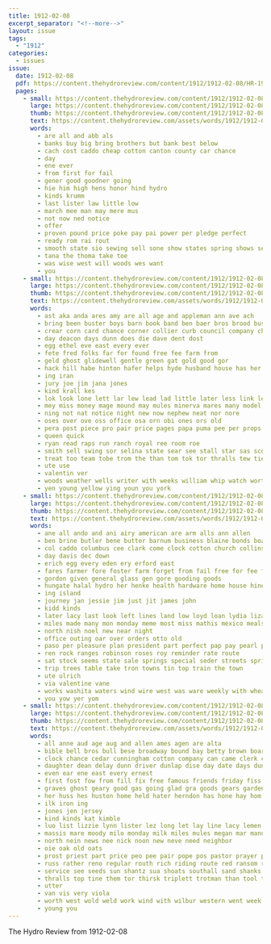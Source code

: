 ```yaml
---
title: 1912-02-08
excerpt_separator: "<!--more-->"
layout: issue
tags:
  - "1912"
categories:
  - issues
issue:
  date: 1912-02-08
  pdf: https://content.thehydroreview.com/content/1912/1912-02-08/HR-1912-02-08.pdf
  pages:
    - small: https://content.thehydroreview.com/content/1912/1912-02-08/small/HR-1912-02-08-01.jpg
      large: https://content.thehydroreview.com/content/1912/1912-02-08/large/HR-1912-02-08-01.jpg
      thumb: https://content.thehydroreview.com/content/1912/1912-02-08/thumbnails/HR-1912-02-08-01.jpg
      text: https://content.thehydroreview.com/assets/words/1912/1912-02-08/HR-1912-02-08-01.txt
      words:
        - are all and abb als
        - banks buy big bring brothers but bank best below
        - cach cost caddo cheap cotton canton county car chance
        - day
        - ene ever
        - from first for fail
        - gener good goodner going
        - hie him high hens honor hind hydro
        - kinds krumm
        - last lister law little low
        - march mee man may mere mus
        - not now ned notice
        - offer
        - proven pound price poke pay pai power per pledge perfect
        - ready rom rai rout
        - smooth state sio sewing sell sone show states spring shows sermon supply saturday shown shall start sees
        - tana the thoma take toe
        - was wise west will woods wes want
        - you
    - small: https://content.thehydroreview.com/content/1912/1912-02-08/small/HR-1912-02-08-02.jpg
      large: https://content.thehydroreview.com/content/1912/1912-02-08/large/HR-1912-02-08-02.jpg
      thumb: https://content.thehydroreview.com/content/1912/1912-02-08/thumbnails/HR-1912-02-08-02.jpg
      text: https://content.thehydroreview.com/assets/words/1912/1912-02-08/HR-1912-02-08-02.txt
      words:
        - ast aka anda ares amy are all age and appleman ann ave ach
        - bring been buster boys barn book band ben baer bros brood business breed bradley barni back bond bus big
        - crear corn card chance corner collier curb council company che cas city coll can croce
        - day deacon days dunn does die dave dent dost
        - egg ethel eve east every ever
        - fete fred folks far for found free fee farm from
        - geld ghost glidewell gentle green gat gold good gor
        - hack hill habe hinton hafer helps hyde husband house has her hed hydro home hatcher
        - ing iran
        - jury joe jim jana jones
        - kind krall kes
        - lok look lone lett lar lew lead lad little later less link lee loan last late leap len left line
        - mey miss money mage mound may mules minerva mares many model martin
        - ning not nat notice night new now nephew neat nor nore
        - oses over ove oss office osa orn obi ones ors old
        - pera post piece pro pair price pages papa puma pee per props por phe
        - queen quick
        - ryan read raps run ranch royal ree room roe
        - smith sell swing sor selina state sear see stall star sas scott seed sale sal strong sais spring session save service study seeds sutton saturday special street seales streets sales send
        - treat too team tobe trom the than tom tok tor thralls tew tie thomas town
        - ute use
        - valentin ver
        - woods weather wells writer with weeks william whip watch worth west wit williams was will want well wood word wade wat warm
        - yen young yellow ying youn you york
    - small: https://content.thehydroreview.com/content/1912/1912-02-08/small/HR-1912-02-08-03.jpg
      large: https://content.thehydroreview.com/content/1912/1912-02-08/large/HR-1912-02-08-03.jpg
      thumb: https://content.thehydroreview.com/content/1912/1912-02-08/thumbnails/HR-1912-02-08-03.jpg
      text: https://content.thehydroreview.com/assets/words/1912/1912-02-08/HR-1912-02-08-03.txt
      words:
        - ane all ando and ani airy american are arm alls ann allen
        - ben brine butler bene butter barnum business blaine bonds board bound book best bis big bar bank bradley borrow bas buster
        - col caddo columbus cee clark come clock cotton church collins cashier can clyde cash came colony coe crier close city choice cream
        - day davis dec down
        - erich egg every eden ery erford east
        - fares farmer fore foster farm forget from fail free for fee fund first fields felton
        - gordon given general glass gen gore gooding goods
        - hungate halal hydro her henke health hardware home house hine how has hou harness horns hung hens hour
        - ing island
        - journey jan jessie jim just jit james john
        - kidd kinds
        - later lacy last look left lines land low loyd loan lydia liza let
        - miles made many mon monday meme most miss mathis mexico meals market
        - north nish noel new near night
        - office outing oar over orders otto old
        - paso per pleasure plan president part perfect pap pay pearl paper pepper pope public
        - ren rock ranges robinson roses roy reminder rate route
        - sat stock seems state sale springs special seder streets spring straub samant sunshine smooth seed service sack solid send see surgeon school summer scott
        - trip trees table take tron towns tin top train the town
        - ute ulrich
        - via valentine vane
        - works washita waters wind wire west was ware weekly with wheat week went well want winter will williams while way
        - you yow yer yom
    - small: https://content.thehydroreview.com/content/1912/1912-02-08/small/HR-1912-02-08-04.jpg
      large: https://content.thehydroreview.com/content/1912/1912-02-08/large/HR-1912-02-08-04.jpg
      thumb: https://content.thehydroreview.com/content/1912/1912-02-08/thumbnails/HR-1912-02-08-04.jpg
      text: https://content.thehydroreview.com/assets/words/1912/1912-02-08/HR-1912-02-08-04.txt
      words:
        - all anne aud age aug and allen ames agen are alta
        - bible bell bros bull bese broadway bound bay betty brown board bond best ben baptist brood big blood break burgman
        - clock chance cedar cunningham cotton company can came clerk corn cattle cash come church choice cast camp city call cutter colt cat chi clow
        - daughter dean delay dunn driver dunlap dise day date days dunnington dan dae davenport
        - even ear ene east every ernest
        - first fost fow from fill fix free famous friends friday fiss for full farm
        - graves ghost geary good gas going glad gra goods gears garden grounds gentle
        - her huss hes huston home held hater herndon has hone hay hom hinton haye hose highland hydro high harness horse heads holder head
        - ilk iron ing
        - jones jen jersey
        - kind kinds kat kimble
        - luo list lizzie lynn lister lez long let lay line lacy lemen last lis liss league
        - massis mare moody milo monday milk miles mules megan mar mande many mills munion mile morning miss mis mares mound
        - north nein news nee nick noon new neve need neighbor
        - oie oak old oats
        - prost priest part price peo pee pair pope pos pastor prayer public pile pure pack pay
        - russ rather reno regular routh rich riding route red ransom rake radia rey ren rack road reasons
        - service see seeds sun shantz sua shoats southall sand shanks sat side shoe soon steel stewart sales south store school stock sorrel smooth ship scott seed singer set sick sell stalk swartz she sunday stead sale sartin short soe stuff single
        - thralls top tine them tor thirsk triplett trotman than tool ting the
        - utter
        - van vis very viola
        - worth west wold weld work wind with wilbur western went week wonder will welding wees wee wife why wery was
        - young you
---
```


The Hydro Review from 1912-02-08

<!--more-->

